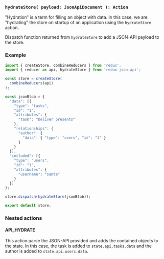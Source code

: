 ### `hydrateStore( payload: JsonApiDocument ): Action`

"Hydration" is a term for filling an object with data. In this case, we are
"hydrating" the store on startup of an application using the `hydrateStore`
action.

Dispatch function returned from `hydrateStore` to add a JSON-API payload to the
store.

### Example

```js
import { createStore, combineReducers } from 'redux';
import { reducer as api, hydrateStore } from 'redux-json-api';

const store = createStore(
  combineReducers(api)
);

const jsonBlob = {
  "data": [{
    "type": "tasks",
    "id": "1",
    "attributes": {
      "task": "Deliver presents"
    },
    "relationships": {
      "author": {
        "data": { "type": "users", "id": "1" }
      }
    }
  }],
  "included": [{
    "type": "users",
    "id": "1",
    "attributes": {
      "username": "santa"
    }
  }]
};

store.dispatch(hydrateStore(jsonBlob));

export default store;
```

### Nested actions

#### API_HYDRATE

This action parse the JSON-API provided and adds the contained objects to the
state. In this case, the task is added to `state.api.tasks.data` and the author
is added to `state.api.users.data`.
